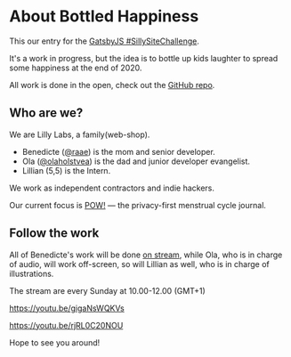 # About Bottled Happiness

This our entry for the [GatsbyJS #SillySiteChallenge](https://www.gatsbyjs.com/silly-site-challenge/).

It's a work in progress, but the idea is to bottle up kids laughter to spread some happiness at the end of 2020.

All work is done in the open, check out the [GitHub repo](https://github.com/raae/bottledhappiness).

## Who are we?

We are Lilly Labs, a family(web-shop).

- Benedicte ([@raae](https://twitter.com/raae)) is the mom and senior developer.
- Ola ([@olaholstvea](https://twitter.com/olaholstvea)) is the dad and junior developer evangelist.
- Lillian (5,5) is the Intern.

We work as independent contractors and indie hackers.

Our current focus is [POW!](https://usepow.app) — the privacy-first menstrual cycle journal.

## Follow the work

All of Benedicte's work will be done [on stream](https://www.youtube.com/channel/UCDlrzlRdM1vGr8nO708KFmQ), while Ola, who is in charge of audio, will work off-screen, so will Lillian as well, who is in charge of illustrations.

The stream are every Sunday at 10.00-12.00 (GMT+1)

https://youtu.be/gigaNsWQKVs

https://youtu.be/rjRL0C20NOU

Hope to see you around!
